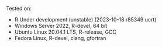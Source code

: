 Tested on:
- R Under development (unstable) (2023-10-18 r85349 ucrt)
- Windows Server 2022, R-devel, 64 bit
- Ubuntu Linux 20.04.1 LTS, R-release, GCC
- Fedora Linux, R-devel, clang, gfortran
